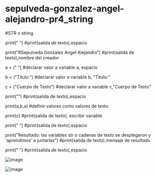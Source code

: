 # sepulveda-gonzalez-angel-alejandro-pr4_string

#STR o string

print(" ") #print(salida de texto),espacio

print("RSepulveda Gonzalez Angel Alejandro") #print(salida de texto),nombre del creador

a = (" ") #declarar valor a variable a, espacio

b = ("Titulo:") #declarar valor a variable b, "Titulo:"

c = ("Cuerpo de Texto") #declarar valor a variable c,"Cuerpo de Texto"


print("") #print(salida de texto),espacio

print(a,b,a) #definir valores como valores de texto

print(c) #print(salida de texto), escribir variable

print(" ") #print(salida de texto),espacio

print("Resultado: las variables str o cadenas de texto se desplegaron y 'aprendimos' a juntarlas") #print(salida de texto),mensaje de resultado

print(" ") #print(salida de texto),espacio

![image](https://github.com/user-attachments/assets/4156b2b4-651e-43c6-a72f-0f2206b2892f)

![image](https://github.com/user-attachments/assets/e933d1e4-6eab-4c51-a981-1be4f11b0a5a)

